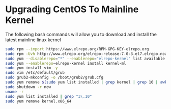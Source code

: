 # Upgrading CentOS To Mainline Kernel

The following bash commands will allow you to download and install the latest mainline linux kernel

```bash
sudo rpm --import https://www.elrepo.org/RPM-GPG-KEY-elrepo.org
sudo rpm -Uvh http://www.elrepo.org/elrepo-release-7.0-3.el7.elrepo.noarch.rpm 
sudo yum --disablerepo="*" --enablerepo="elrepo-kernel" list available
sudo yum --enablerepo=elrepo-kernel install kernel-ml
sudo yum install vim -y
sudo vim /etc/default/grub 
sudo grub2-mkconfig -o /boot/grub2/grub.cfg
sudo yum remove $(sudo yum list installed | grep kernel | grep 10 | awk {'print $1'}) -y
sudo shutdown -r now
uname -r
sudo yum list installed | grep "3\.10"
sudo yum remove kernel.x86_64
```
